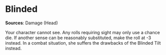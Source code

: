 # Blinded
**Sources**: Damage (Head)

Your character cannot see. Any rolls requiring sight may only use a chance die. If another sense can be reasonably substituted, make the roll at -3 instead. In a combat situation, she suffers the drawbacks of the Blinded Tilt instead.
